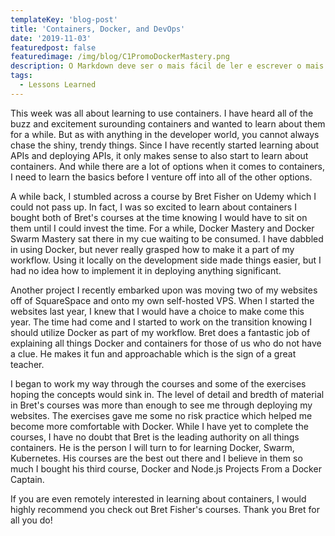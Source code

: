 ```yaml
---
templateKey: 'blog-post'
title: 'Containers, Docker, and DevOps'
date: '2019-11-03'
featuredpost: false
featuredimage: /img/blog/C1PromoDockerMastery.png
description: O Markdown deve ser o mais fácil de ler e escrever o mais possível.
tags:
  - Lessons Learned
---
```


This week was all about learning to use containers. I have heard all of the buzz and excitement surounding containers and wanted to learn about them for a while. But as with anything in the developer world, you cannot always chase the shiny, trendy things. Since I have recently started learning about APIs and deploying APIs, it only makes sense to also start to learn about containers. And while there are a lot of options when it comes to containers, I need to learn the basics before I venture off into all of the other options.

A while back, I stumbled across a course by Bret Fisher on Udemy which I could not pass up. In fact, I was so excited to learn about containers I bought both of Bret's courses at the time knowing I would have to sit on them until I could invest the time. For a while, Docker Mastery and Docker Swarm Mastery sat there in my cue waiting to be consumed. I have dabbled in using Docker, but never really grasped how to make it a part of my workflow. Using it locally on the development side made things easier, but I had no idea how to implement it in deploying anything significant.

Another project I recently embarked upon was moving two of my websites off of SquareSpace and onto my own self-hosted VPS. When I started the websites last year, I knew that I would have a choice to make come this year. The time had come and I started to work on the transition knowing I should utilize Docker as part of my workflow. Bret does a fantastic job of explaining all things Docker and containers for those of us who do not have a clue. He makes it fun and approachable which is the sign of a great teacher.

I began to work my way through the courses and some of the exercises hoping the concepts would sink in. The level of detail and bredth of material in Bret's courses was more than enough to see me through deploying my websites. The exercises gave me some no risk practice which helped me become more comfortable with Docker. While I have yet to complete the courses, I have no doubt that Bret is the leading authority on all things containers. He is the person I will turn to for learning Docker, Swarm, Kubernetes. His courses are the best out there and I believe in them so much I bought his third course, Docker and Node.js Projects From a Docker Captain.

If you are even remotely interested in learning about containers, I would highly recommend you check out Bret Fisher's courses. Thank you Bret for all you do!

